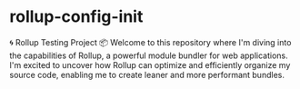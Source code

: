 # rollup-config-init
🌀 Rollup Testing Project 📦  Welcome to this repository where I'm diving into the capabilities of Rollup, a powerful module bundler for web applications. I'm excited to uncover how Rollup can optimize and efficiently organize my source code, enabling me to create leaner and more performant bundles.
